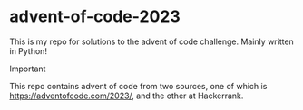# advent-of-code-2023

This is my repo for solutions to the advent of code challenge. 
Mainly written in Python!

> [!IMPORTANT]
> This repo contains advent of code from two sources, one of which is https://adventofcode.com/2023/, and the other at Hackerrank.
